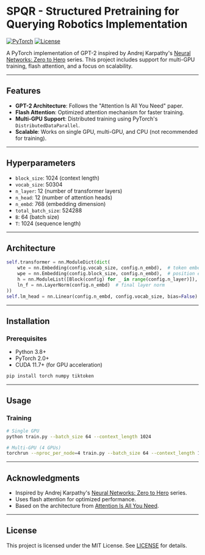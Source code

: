 
# SPQR - Structured Pretraining for Querying Robotics Implementation

[![PyTorch](https://img.shields.io/badge/PyTorch-%23EE4C2C.svg?style=flat&logo=PyTorch&logoColor=white)](https://pytorch.org/)
[![License](https://img.shields.io/badge/License-MIT-blue.svg)](LICENSE)

A PyTorch implementation of GPT-2 inspired by Andrej Karpathy's [Neural Networks: Zero to Hero](https://karpathy.ai/zero-to-hero.html) series. This project includes support for multi-GPU training, flash attention, and a focus on scalability.

---

## Features
- **GPT-2 Architecture**: Follows the "Attention Is All You Need" paper.
- **Flash Attention**: Optimized attention mechanism for faster training.
- **Multi-GPU Support**: Distributed training using PyTorch's `DistributedDataParallel`.
- **Scalable**: Works on single GPU, multi-GPU, and CPU (not recommended for training).

---

## Hyperparameters
- `block_size`: 1024 (context length)
- `vocab_size`: 50304
- `n_layer`: 12 (number of transformer layers)
- `n_head`: 12 (number of attention heads)
- `n_embd`: 768 (embedding dimension)
- `total_batch_size`: 524288
- `B`: 64 (batch size)
- `T`: 1024 (sequence length)

---

## Architecture
```python
self.transformer = nn.ModuleDict(dict(
    wte = nn.Embedding(config.vocab_size, config.n_embd),  # token embeddings
    wpe = nn.Embedding(config.block_size, config.n_embd),  # position embeddings
    h = nn.ModuleList([Block(config) for _ in range(config.n_layer)]),  # transformer blocks
    ln_f = nn.LayerNorm(config.n_embd)  # final layer norm
))
self.lm_head = nn.Linear(config.n_embd, config.vocab_size, bias=False)  # language model head
```

---

## Installation

### Prerequisites
- Python 3.8+
- PyTorch 2.0+
- CUDA 11.7+ (for GPU acceleration)

```bash
pip install torch numpy tiktoken
```

---

## Usage

### Training
```bash
# Single GPU
python train.py --batch_size 64 --context_length 1024

# Multi-GPU (4 GPUs)
torchrun --nproc_per_node=4 train.py --batch_size 64 --context_length 1024 --ddp
```


---

## Acknowledgments
- Inspired by Andrej Karpathy's [Neural Networks: Zero to Hero](https://karpathy.ai/zero-to-hero.html) series.
- Uses flash attention for optimized performance.
- Based on the architecture from [Attention Is All You Need](https://arxiv.org/abs/1706.03762).

---

## License
This project is licensed under the MIT License. See [LICENSE](LICENSE) for details.
```
